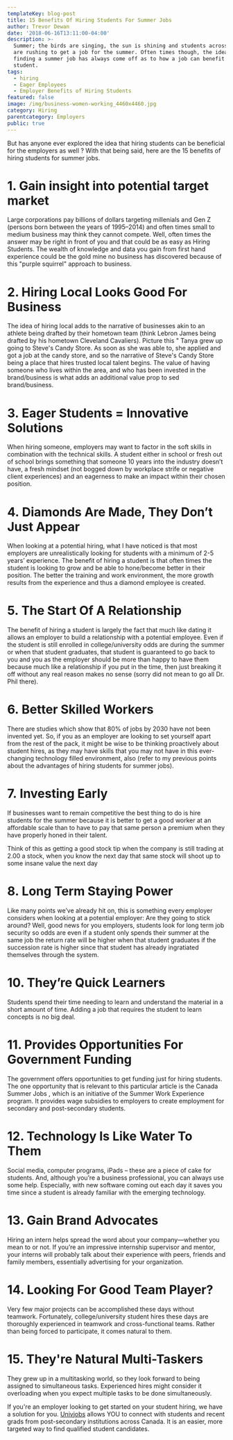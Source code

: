 ```yaml
---
templateKey: blog-post
title: 15 Benefits Of Hiring Students For Summer Jobs
author: Trevor Dewan
date: '2018-06-16T13:11:00-04:00'
description: >-
  Summer; the birds are singing, the sun is shining and students across Canada
  are rushing to get a job for the summer. Often times though, the idea of
  finding a summer job has always come off as to how a job can benefit a
  student.
tags:
  - hiring
  - Eager Employees
  - Employer Benefits of Hiring Students
featured: false
image: /img/business-women-working_4460x4460.jpg
category: Hiring
parentcategory: Employers
public: true
---
```

But has anyone ever explored the idea that hiring students can be beneficial for the employers as well ? With that being said, here are the 15 benefits of hiring students for summer jobs.

# 1. Gain insight into potential target market

Large corporations pay billions of dollars targeting millenials and Gen Z (persons born between the years of 1995–2014) and often times small to medium business may think they cannot compete. Well, often times the answer may be right in front of you and that could be as easy as Hiring Students. The wealth of knowledge and data you gain from first hand experience could be the gold mine no business has discovered because of this "purple squirrel" approach to business.

# 2. Hiring Local Looks Good For Business

The idea of hiring local adds to the narrative of businesses akin to an athlete being drafted by their hometown team (think Lebron James being drafted by his hometown Cleveland Cavaliers). Picture this " Tanya grew up going to Steve's Candy Store. As soon as she was able to, she applied and got a job at the candy store, and so the narrative of Steve's Candy Store being a place that hires trusted local talent begins. The value of having someone who lives within the area, and who has been invested in the brand/business is what adds an additional value prop to sed brand/business.

# 3. Eager Students = Innovative Solutions

When hiring someone, employers may want to factor in the soft skills in combination with the technical skills. A student either in school or fresh out of school brings something that someone 10 years into the industry doesn’t have, a fresh mindset (not bogged down by workplace strife or negative client experiences) and an eagerness to make an impact within their chosen position.

# 4. Diamonds Are Made, They Don’t Just Appear

When looking at a potential hiring, what I have noticed is that most employers are unrealistically looking for students with a minimum of 2-5 years’ experience. The benefit of hiring a student is that often times the student is looking to grow and be able to hone/become better in their position. The better the training and work environment, the more growth results from the experience and thus a diamond employee is created.

# 5. The Start Of A Relationship

The benefit of hiring a student is largely the fact that much like dating it allows an employer to build a relationship with a potential employee. Even if the student is still enrolled in college/university odds are during the summer or when that student graduates, that student is guaranteed to go back to you and you as the employer should be more than happy to have them because much like a relationship if you put in the time, then just breaking it off without any real reason makes no sense (sorry did not mean to go all Dr. Phil there).

# 6. Better Skilled Workers

There are studies which show that 80% of jobs by 2030 have not been invented yet. So, if you as an employer are looking to set yourself apart from the rest of the pack, it might be wise to be thinking proactively about student hires, as they may have skills that you may not have in this ever-changing technology filled environment, also (refer to my previous points about the advantages of hiring students for summer jobs).

# 7. Investing Early

If businesses want to remain competitive the best thing to do is hire students for the summer because it is better to get a good worker at an affordable scale than to have to pay that same person a premium when they have properly honed in their talent.

Think of this as getting a good stock tip when the company is still trading at 2.00 a stock, when you know the next day that same stock will shoot up to some insane value the next day

# 8. Long Term Staying Power

Like many points we’ve already hit on, this is something every employer considers when looking at a potential employer: Are they going to stick around? Well, good news for you employers, students look for long term job security so odds are even if a student only spends their summer at the same job the return rate will be higher when that student graduates if the succession rate is higher since that student has already ingratiated themselves through the system.

# 10. They’re Quick Learners

Students spend their time needing to learn and understand the material in a short amount of time. Adding a job that requires the student to learn concepts is no big deal.

# 11. Provides Opportunities For Government Funding

The government offers opportunities to get funding just for hiring students. The one opportunity that is relevant to this particular article is the Canada Summer Jobs , which is an initiative of the Summer Work Experience program. It provides wage subsidies to employers to create employment for secondary and post-secondary students.

# 12. Technology Is Like Water To Them

Social media, computer programs, iPads – these are a piece of cake for students. And, although you’re a business professional, you can always use some help. Especially, with new software coming out each day it saves you time since a student is already familiar with the emerging technology.

# 13. Gain Brand Advocates

Hiring an intern helps spread the word about your company—whether you mean to or not. If you’re an impressive internship supervisor and mentor, your interns will probably talk about their experience with peers, friends and family members, essentially advertising for your organization.

# 14. Looking For Good Team Player? 

Very few major projects can be accomplished these days without teamwork. Fortunately, college/university student hires these days are thoroughly experienced in teamwork and cross-functional teams. Rather than being forced to participate, it comes natural to them.

# 15. They're Natural Multi-Taskers

They grew up in a multitasking world, so they look forward to being assigned to simultaneous tasks. Experienced hires might consider it overloading when you expect multiple tasks to be done simultaneously.

If you're an employer looking to get started on your student hiring, we have a solution for you. [Univjobs](https://univjobs.ca/employers) allows YOU to connect with students and recent grads from post-secondary institutions across Canada. It is an easier, more targeted way to find qualified student candidates.
